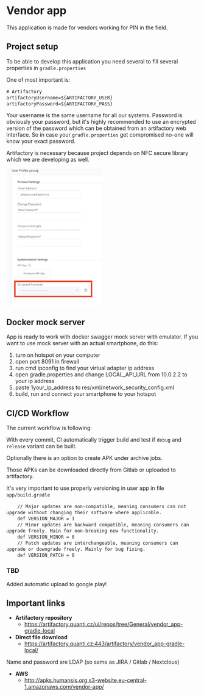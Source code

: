# Vendor app

This application is made for vendors working for PIN in the field. 

## Project setup 

To be able to develop this application you need several to fill several properties in `gradle.properties` 

One of most important is: 

```
# Artifactory
artifactoryUsername=${ARTIFACTORY_USER}
artifactoryPassword=${ARTIFACTORY_PASS}
```

Your username is the same username for all our systems. Password is obviously your password, but it's highly recommended to use an encrypted version of the password which can be obtained from an artifactory web interface. So in case your `gradle.properties`  get compromised no-one will know your exact password. 

Artifactory is necessary because project depends on NFC secure library which we are developing as well. 

<img src="src/img/artifactory_password.png" width="50%" height="50%">

## Docker mock server

App is ready to work with docker swagger mock server with emulator. If you want to use mock server with an actual smartphone, do this:
1. turn on hotspot on your computer
1. open port 8091 in firewall
1. run cmd ipconfig to find your virtual adapter ip address
1. open gradle.properties and change LOCAL_API_URL from 10.0.2.2 to your ip address
1. paste <domain includeSubdomains="true">1your_ip_address</domain> to res/xml/network_security_config.xml
1. build, run and connect your smartphone to your hotspot


## CI/CD Workflow
The current workflow is following: 

With every commit, CI automatically trigger build and test if `debug` and `release` variant can be built. 

Optionally there is an option to create APK under archive jobs. 

Those APKs can be downloaded directly from Gitlab or uploaded to artifactory. 

It's very important to use properly versioning in user app in file `app/build.gradle`

```
	// Major updates are non-compatible, meaning consumers can not upgrade without changing their software where applicable.
	def VERSION_MAJOR = 1
	// Minor updates are backward compatible, meaning consumers can upgrade freely. Main for non-breaking new functionality.
	def VERSION_MINOR = 0
	// Patch updates are interchangeable, meaning consumers can upgrade or downgrade freely. Mainly for bug fixing.
	def VERSION_PATCH = 0
```
 ### TBD

 Added automatic upload to google play! 

## Important links
 - **Artifactory repository**
 	- https://artifactory.quanti.cz/ui/repos/tree/General/vendor_app-gradle-local
- **Direct file download**
	- https://artifactory.quanti.cz:443/artifactory/vendor_app-gradle-local/

Name and password are LDAP (so same as JIRA / Gitlab / Nextclous)
- **AWS**
	- http://apks.humansis.org.s3-website.eu-central-1.amazonaws.com/vendor-app/
